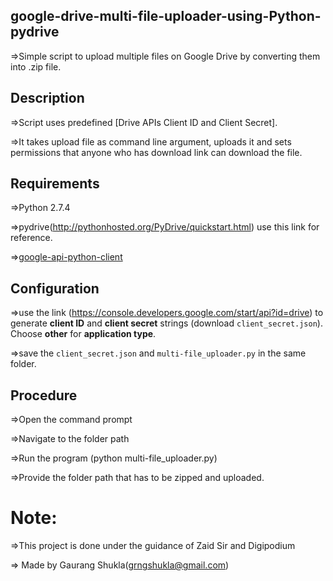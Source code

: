 ## google-drive-multi-file-uploader-using-Python-pydrive
=>Simple script to upload multiple files on Google Drive by converting them into .zip file.

## Description
=>Script uses predefined [Drive APIs Client ID and Client Secret].

=>It takes upload file as command line argument, uploads it and sets permissions that anyone who has download link can download the file.

## Requirements
=>Python 2.7.4

=>pydrive(http://pythonhosted.org/PyDrive/quickstart.html) use this link for reference.

=>[google-api-python-client](http://code.google.com/p/google-api-python-client/)

## Configuration
=>use the link (https://console.developers.google.com/start/api?id=drive) to generate **client ID** and **client secret** strings (download `client_secret.json`). Choose **other** for **application type**.

=>save the `client_secret.json` and `multi-file_uploader.py` in the same folder.

## Procedure
=>Open the command prompt

=>Navigate to the folder path

=>Run the program (python multi-file_uploader.py)

=>Provide the folder path that has to be zipped and uploaded.

# Note:
=>This project is done under the guidance of Zaid Sir and Digipodium

=> Made by Gaurang Shukla(grngshukla@gmail.com)
